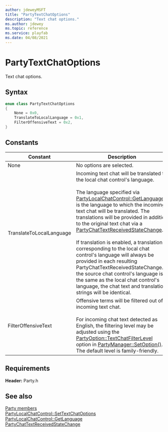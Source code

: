 ```yaml
---
author: jdeweyMSFT
title: "PartyTextChatOptions"
description: "Text chat options."
ms.author: jdewey
ms.topic: reference
ms.service: playfab
ms.date: 04/08/2021
---
```


# PartyTextChatOptions  

Text chat options.    

## Syntax  
  
```cpp
enum class PartyTextChatOptions    
{  
    None = 0x0,  
    TranslateToLocalLanguage = 0x1,  
    FilterOffensiveText = 0x2,  
}  
```  
  
## Constants  
  
| Constant | Description |
| --- | --- |
| None | No options are selected. |  
| TranslateToLocalLanguage | Incoming text chat will be translated to the local chat control's language.<br/><br/> The language specified via [PartyLocalChatControl::GetLanguage()](../classes/PartyLocalChatControl/methods/partylocalchatcontrol_getlanguage.md) is the language to which the incoming text chat will be translated. The translations will be provided in addition to the original text chat via a [PartyChatTextReceivedStateChange](../structs/partychattextreceivedstatechange.md). <br /><br /> If translation is enabled, a translation corresponding to the local chat control's language will always be provided in each resulting PartyChatTextReceivedStateChange. If the source chat control's language is the same as the local chat control's language, the chat text and translation strings will be identical. |  
| FilterOffensiveText | Offensive terms will be filtered out of incoming text chat.<br/><br/> For incoming chat text detected as English, the filtering level may be adjusted using the [PartyOption::TextChatFilterLevel](partyoption.md) option in [PartyManager::SetOption()](../classes/PartyManager/methods/partymanager_setoption.md). The default level is family-friendly. |  
  
  
## Requirements  
  
**Header:** Party.h
  
## See also  
[Party members](../party_members.md)  
[PartyLocalChatControl::SetTextChatOptions](../classes/PartyLocalChatControl/methods/partylocalchatcontrol_settextchatoptions.md)  
[PartyLocalChatControl::GetLanguage](../classes/PartyLocalChatControl/methods/partylocalchatcontrol_getlanguage.md)  
[PartyChatTextReceivedStateChange](../structs/partychattextreceivedstatechange.md)
  
  
